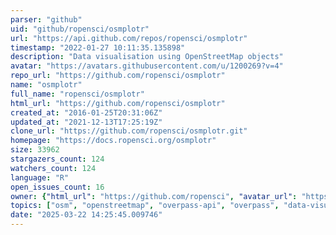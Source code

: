 ```yaml
---
parser: "github"
uid: "github/ropensci/osmplotr"
url: "https://api.github.com/repos/ropensci/osmplotr"
timestamp: "2022-01-27 10:11:35.135898"
description: "Data visualisation using OpenStreetMap objects"
avatar: "https://avatars.githubusercontent.com/u/1200269?v=4"
repo_url: "https://github.com/ropensci/osmplotr"
name: "osmplotr"
full_name: "ropensci/osmplotr"
html_url: "https://github.com/ropensci/osmplotr"
created_at: "2016-01-25T20:31:06Z"
updated_at: "2021-12-13T17:25:19Z"
clone_url: "https://github.com/ropensci/osmplotr.git"
homepage: "https://docs.ropensci.org/osmplotr"
size: 33962
stargazers_count: 124
watchers_count: 124
language: "R"
open_issues_count: 16
owner: {"html_url": "https://github.com/ropensci", "avatar_url": "https://avatars.githubusercontent.com/u/1200269?v=4", "login": "ropensci", "type": "Organization"}
topics: ["osm", "openstreetmap", "overpass-api", "overpass", "data-visualisation", "highlighting-clusters", "r", "rstats", "r-package", "peer-reviewed", "geospatial"]
date: "2025-03-22 14:25:45.009746"
---
```

